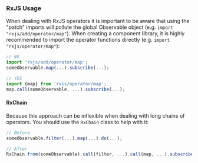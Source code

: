 ### RxJS Usage
When dealing with RxJS operators it is important to be aware that using the "patch" imports will
pollute the global Observable object (e.g. `import "rxjs/add/operator/map"`).  When creating a
component library, it is highly recommended to import the operator functions directly (e.g.
`import "rxjs/operator/map"`):

```ts
// NO
import 'rxjs/add/operator/map';
someObservable.map(...).subscribe(...);

// YES
import {map} from 'rxjs/operator/map';
map.call(someObservable, ...).subscribe(...);
```

#### RxChain
Because this approach can be inflexible when dealing with long chains of operators. You should use
the `RxChain` class to help with it:

```ts
// Before
someObservable.filter(...).map(...).do(...);

// After
RxChain.from(someObservable).call(filter, ...).call(map, ...).subscribe(...);
```
